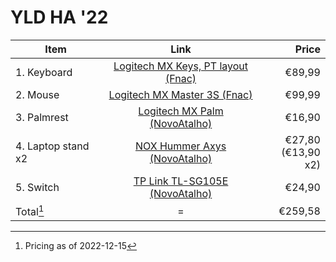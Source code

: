 # YLD HA '22

|Item|Link|Price|
|---|:---:|---:|
|1. Keyboard|[Logitech MX Keys, PT layout (Fnac)](https://www.fnac.pt/Teclado-Logitech-Mx-Keys-Layout-PT-Acessorio-Informatica-e-Tel-Teclado/a9404744?utm_source=kuantokusta&origin=kkusta)|€89,99|
|2. Mouse|[Logitech MX Master 3S (Fnac)](https://www.fnac.pt/Rato-Bluetooth-Logitech-MX-Master-3S-Graphite-Acessorio-Informatica-e-Tel-Rato/a9995725?utm_source=kuantokusta&origin=kkusta)|€99,99|
|3. Palmrest|[Logitech MX Palm (NovoAtalho)](https://www.novoatalho.pt/pt-PT/produto/52451/Apoio-p--Teclado-Logitech-MX-Keys-Preto.html?utm_source=kuantokusta)|€16,90|
|4. Laptop stand x2|[NOX Hummer Axys (NovoAtalho)](https://www.novoatalho.pt/pt-PT/produto/54521/Suporte-p--Port%C3%A1til-17--NOX-Hummer-Axys.html?utm_source=kuantokusta)|€27,80<br/>(€13,90 x2)|
|5. Switch|[TP Link TL-SG105E (NovoAtalho)](https://www.novoatalho.pt/pt-PT/produto/3186/Switch-de-Rede-TP-Link-5-Portas-Gigabit---TL-SG105E.html?utm_source=kuantokusta)|€24,90|
|Total[^1]|=|€259,58|
[^1]:Pricing as of 2022-12-15
